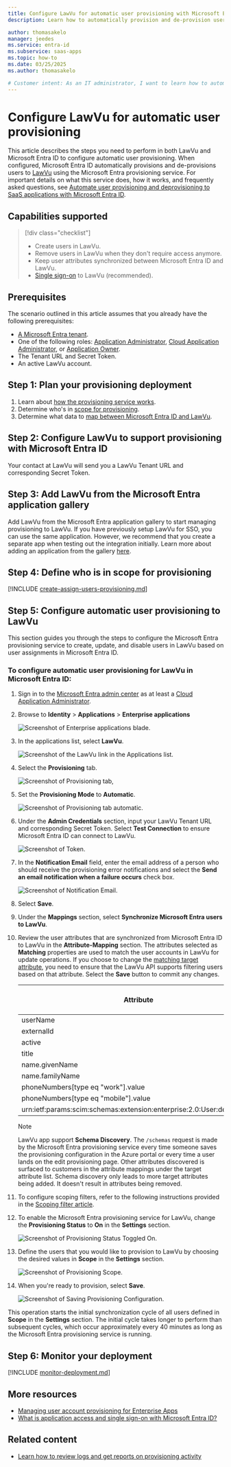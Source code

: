 ```yaml
---
title: Configure LawVu for automatic user provisioning with Microsoft Entra ID
description: Learn how to automatically provision and de-provision user accounts from Microsoft Entra ID to LawVu.

author: thomasakelo
manager: jeedes
ms.service: entra-id
ms.subservice: saas-apps
ms.topic: how-to
ms.date: 03/25/2025
ms.author: thomasakelo

# Customer intent: As an IT administrator, I want to learn how to automatically provision and deprovision user accounts from Microsoft Entra ID to LawVu so that I can streamline the user management process and ensure that users have the appropriate access to LawVu.
---
```


# Configure LawVu for automatic user provisioning

This article describes the steps you need to perform in both LawVu and Microsoft Entra ID to configure automatic user provisioning. When configured, Microsoft Entra ID automatically provisions and de-provisions users to [LawVu](https://lawvu.com/) using the Microsoft Entra provisioning service. For important details on what this service does, how it works, and frequently asked questions, see [Automate user provisioning and deprovisioning to SaaS applications with Microsoft Entra ID](~/identity/app-provisioning/user-provisioning.md). 

## Capabilities supported
> [!div class="checklist"]
> * Create users in LawVu.
> * Remove users in LawVu when they don't require access anymore.
> * Keep user attributes synchronized between Microsoft Entra ID and LawVu.
> * [Single sign-on](lawvu-tutorial.md) to LawVu (recommended).

## Prerequisites

The scenario outlined in this article assumes that you already have the following prerequisites:

* [A Microsoft Entra tenant](~/identity-platform/quickstart-create-new-tenant.md). 
* One of the following roles: [Application Administrator](/entra/identity/role-based-access-control/permissions-reference#application-administrator), [Cloud Application Administrator](/entra/identity/role-based-access-control/permissions-reference#cloud-application-administrator), or [Application Owner](/entra/fundamentals/users-default-permissions#owned-enterprise-applications). 
* The Tenant URL and Secret Token.
* An active LawVu account.

## Step 1: Plan your provisioning deployment
1. Learn about [how the provisioning service works](~/identity/app-provisioning/user-provisioning.md).
1. Determine who's in [scope for provisioning](~/identity/app-provisioning/define-conditional-rules-for-provisioning-user-accounts.md).
1. Determine what data to [map between Microsoft Entra ID and LawVu](~/identity/app-provisioning/customize-application-attributes.md). 

<a name='step-2-configure-lawvu-to-support-provisioning-with-azure-ad'></a>

## Step 2: Configure LawVu to support provisioning with Microsoft Entra ID
Your contact at LawVu will send you a LawVu Tenant URL and corresponding Secret Token.


<a name='step-3-add-lawvu-from-the-azure-ad-application-gallery'></a>

## Step 3: Add LawVu from the Microsoft Entra application gallery

Add LawVu from the Microsoft Entra application gallery to start managing provisioning to LawVu. If you have previously setup LawVu for SSO, you can use the same application. However, we recommend that you create a separate app when testing out the integration initially. Learn more about adding an application from the gallery [here](~/identity/enterprise-apps/add-application-portal.md). 

## Step 4: Define who is in scope for provisioning 

[!INCLUDE [create-assign-users-provisioning.md](~/identity/saas-apps/includes/create-assign-users-provisioning.md)]

## Step 5: Configure automatic user provisioning to LawVu 

This section guides you through the steps to configure the Microsoft Entra provisioning service to create, update, and disable users in LawVu based on user assignments in Microsoft Entra ID.

<a name='to-configure-automatic-user-provisioning-for-lawvu-in-azure-ad'></a>

### To configure automatic user provisioning for LawVu in Microsoft Entra ID:

1. Sign in to the [Microsoft Entra admin center](https://entra.microsoft.com) as at least a [Cloud Application Administrator](~/identity/role-based-access-control/permissions-reference.md#cloud-application-administrator).
1. Browse to **Identity** > **Applications** > **Enterprise applications**

	![Screenshot of Enterprise applications blade.](common/enterprise-applications.png)

1. In the applications list, select **LawVu**.

	![Screenshot of the LawVu link in the Applications list.](common/all-applications.png)

1. Select the **Provisioning** tab.

	![Screenshot of Provisioning tab,](common/provisioning.png)

1. Set the **Provisioning Mode** to **Automatic**.

	![Screenshot of Provisioning tab automatic.](common/provisioning-automatic.png)

1. Under the **Admin Credentials** section, input your LawVu Tenant URL and corresponding Secret Token. Select **Test Connection** to ensure Microsoft Entra ID can connect to LawVu.

 	![Screenshot of Token.](common/provisioning-testconnection-tenanturltoken.png)

1. In the **Notification Email** field, enter the email address of a person who should receive the provisioning error notifications and select the **Send an email notification when a failure occurs** check box.

	![Screenshot of Notification Email.](common/provisioning-notification-email.png)

1. Select **Save**.

1. Under the **Mappings** section, select **Synchronize Microsoft Entra users to LawVu**.

1. Review the user attributes that are synchronized from Microsoft Entra ID to LawVu in the **Attribute-Mapping** section. The attributes selected as **Matching** properties are used to match the user accounts in LawVu for update operations. If you choose to change the [matching target attribute](~/identity/app-provisioning/customize-application-attributes.md), you need to ensure that the LawVu API supports filtering users based on that attribute. Select the **Save** button to commit any changes.

   |Attribute|Type|Supported for filtering|Required by LawVu|
   |---|---|---|---|
   |userName|String|&check;|&check;
   |externalId|String|&check;|&check;
   |active|Boolean|||
   |title|String|||
   |name.givenName|String||&check; 
   |name.familyName|String||&check; 
   |phoneNumbers[type eq "work"].value|String|||
   |phoneNumbers[type eq "mobile"].value|String|||
   |urn:ietf:params:scim:schemas:extension:enterprise:2.0:User:department|String||

	>[!NOTE]
	>LawVu app support **Schema Discovery**. The `/schemas` request is made by the Microsoft Entra provisioning service every time someone saves the provisioning configuration in the Azure portal or every time a user lands on the edit provisioning page. Other attributes discovered is surfaced to customers in the attribute mappings under the target attribute list. Schema discovery only leads to more target attributes being added. It doesn't result in attributes being removed.
	
1. To configure scoping filters, refer to the following instructions provided in the [Scoping filter  article](~/identity/app-provisioning/define-conditional-rules-for-provisioning-user-accounts.md).

1. To enable the Microsoft Entra provisioning service for LawVu, change the **Provisioning Status** to **On** in the **Settings** section.

	![Screenshot of Provisioning Status Toggled On.](common/provisioning-toggle-on.png)

1. Define the users that you would like to provision to LawVu by choosing the desired values in **Scope** in the **Settings** section.

	![Screenshot of Provisioning Scope.](common/provisioning-scope.png)

1. When you're ready to provision, select **Save**.

	![Screenshot of Saving Provisioning Configuration.](common/provisioning-configuration-save.png)

This operation starts the initial synchronization cycle of all users defined in **Scope** in the **Settings** section. The initial cycle takes longer to perform than subsequent cycles, which occur approximately every 40 minutes as long as the Microsoft Entra provisioning service is running. 

## Step 6: Monitor your deployment

[!INCLUDE [monitor-deployment.md](~/identity/saas-apps/includes/monitor-deployment.md)]

## More resources

* [Managing user account provisioning for Enterprise Apps](~/identity/app-provisioning/configure-automatic-user-provisioning-portal.md)
* [What is application access and single sign-on with Microsoft Entra ID?](~/identity/enterprise-apps/what-is-single-sign-on.md)

## Related content

* [Learn how to review logs and get reports on provisioning activity](~/identity/app-provisioning/check-status-user-account-provisioning.md)
